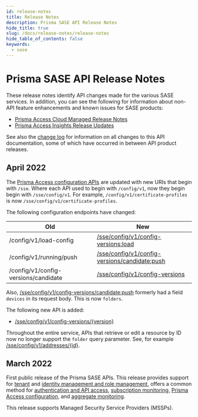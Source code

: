 ```yaml
---
id: release-notes
title: Release Notes
description: Prisma SASE API Release Notes 
hide_title: true
slug: /docs/release-notes/release-notes
hide_table_of_contents: false
keywords:
  - sase
---
```


# Prisma SASE API Release Notes

These release notes identify API changes made for the various SASE services. In addition, you can
see the following for information about non-API feature enhancements and known issues for SASE products:

* [Prisma Access Cloud Managed Release Notes](https://docs.paloaltonetworks.com/prisma/prisma-access/prisma-access-cloud-managed-release-notes/release-information)
* [Prisma Access Insights Release Updates](https://docs.paloaltonetworks.com/prisma/prisma-access/prisma-access-insights/insights/app-updates)

See also the [change log](/sase/docs/release-notes/changelog) for information on all changes to this API documentation, some of which have
occurred in between API product releases.


## April 2022

The [Prisma Access configuration APIs](/sase/docs/prisma-access-config/prisma-access-config) 
are updated with new URIs that begin with `/sse`. Where each API used to begin with `/config/v1`, now they begin
begin with `/sse/config/v1`. For example, `/config/v1/certificate-profiles` is now
`/sse/config/v1/certificate-profiles`.

The following configuration endpoints have changed:

| Old | New |
|------|-------------|
| /config/v1/load-config | [/sse/config/v1/config-versions:load](/sase/api/prisma-access-config/configuration-management#operation/post-sse-config-v1-config-versions:load) |
| /config/v1/running/push | [/sse/config/v1/config-versions/candidate:push](/sase/api/prisma-access-config/configuration-management#operation/post-sse-config-v1-config-versions-candidate:push) |
| /config/v1/config-versions/candidate | [/sse/config/v1/config-versions](/sase/api/prisma-access-config/configuration-management#operation/delete-sse-config-v1-config-versions) |

Also, [/sse/config/v1/config-versions/candidate:push](/sase/api/prisma-access-config/configuration-management#operation/post-sse-config-v1-config-versions-candidate:push)
formerly had a field `devices` in its request body. This is now `folders`. 

The following new API is added:

* [/sse/config/v1/config-versions/{version}](/sase/api/prisma-access-config/configuration-management#operation/get-sse-config-v1-config-versions-version)

Throughout the entire service, APIs that retrieve or edit a resource by ID now no longer support the
`folder` query parameter. See, for example [/sse/config/v1/addresses/{id}](/sase/api/prisma-access-config/addresses#operation/get-sse-config-v1-addresses-id).




## March 2022

First public release of the Prisma SASE APIs. This release provides support for 
[tenant](/sase/docs/tenant-service-groups) and 
[identity management and role management](/sase/docs/roles), 
offers a common method for 
[authentication and API access](/sase/docs/api-call), 
[subscription monitoring](/sase/api/subscription),
[Prisma Access configuration](/sase/docs/prisma-access-config/prisma-access-config), 
and [aggregate monitoring](/sase/docs/mt-monitor).

This release supports Managed Security Service Providers (MSSPs).

